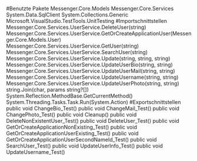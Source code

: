 #Benutzte Pakete
Messenger.Core.Models
Messenger.Core.Services
System.Data.SqlClient
System.Collections.Generic
Microsoft.VisualStudio.TestTools.UnitTesting
#Importschnittstellen
Messenger.Core.Services.UserService.DeleteUser(string)
Messenger.Core.Services.UserService.GetOrCreateApplicationUser(Messenger.Core.Models.User)
Messenger.Core.Services.UserService.GetUser(string)
Messenger.Core.Services.UserService.SearchUser(string)
Messenger.Core.Services.UserService.Update(string, string, string)
Messenger.Core.Services.UserService.UpdateUserBio(string, string)
Messenger.Core.Services.UserService.UpdateUserMail(string, string)
Messenger.Core.Services.UserService.UpdateUsername(string, string)
Messenger.Core.Services.UserService.UpdateUserPhoto(string, string)
string.Join(char, params string?[])
System.Reflection.MethodBase.GetCurrentMethod()
System.Threading.Tasks.Task.Run(System.Action)
#Exportschnittstellen
public void ChangeBio_Test()
public void ChangeMail_Test()
public void ChangePhoto_Test()
public void Cleanup()
public void DeleteNonExistentUser_Test()
public void DeleteUser_Test()
public void GetOrCreateApplicationNonExisting_Test()
public void GetOrCreateApplicationUserExisting_Test()
public void GetOrCreateApplicationUserSecondNameId_Test()
public void SearchUser_Test()
public void UpdateUserInfo_Test()
public void UpdateUsername_Test()
